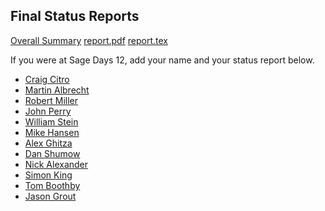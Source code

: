 

## Final Status Reports

<a href="/days12/statusreports/summary">Overall Summary</a>  <a href="days12/statusreports/report.pdf">report.pdf</a> <a href="days12/statusreports/report.tex">report.tex</a> 

If you were at Sage Days 12, add your name and your status report below. 

* <a href="/days12/statusreports/craigcitro">Craig Citro</a> 
* <a href="/days12/statusreports/malb">Martin Albrecht</a> 
* <a href="/days12/statusreports/rlm">Robert Miller</a> 
* <a href="/days12/statusreports/johnperry">John Perry</a> 
* <a href="/days12/statusreports/wstein">William Stein</a> 
* <a href="/days12/statusreports/mhansen">Mike Hansen</a> 
* <a href="/days12/statusreports/aghitza">Alex Ghitza</a> 
* <a href="/days12/statusreports/danshumow">Dan Shumow</a> 
* <a href="/days12/statusreports/ncalexan">Nick Alexander</a> 
* <a href="/days12/statusreports/simonking">Simon King</a> 
* <a href="/days12/statusreports/tomboothby">Tom Boothby</a> 
* <a href="/days12/statusreports/jasongrout">Jason Grout</a> 